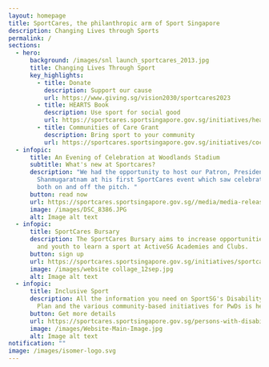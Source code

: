 ```yaml
---
layout: homepage
title: SportCares, the philanthropic arm of Sport Singapore
description: Changing Lives through Sports
permalink: /
sections:
  - hero:
      background: /images/snl launch_sportcares_2013.jpg
      title: Changing Lives Through Sport
      key_highlights:
        - title: Donate
          description: Support our cause
          url: https://www.giving.sg/vision2030/sportcares2023
        - title: HEARTS Book
          description: Use sport for social good
          url: https://sportcares.sportsingapore.gov.sg/initiatives/heartsbook/
        - title: Communities of Care Grant
          description: Bring sport to your community
          url: https://sportcares.sportsingapore.gov.sg/initiatives/coc-grants/
  - infopic:
      title: An Evening of Celebration at Woodlands Stadium
      subtitle: What's new at Sportcares?
      description: "We had the opportunity to host our Patron, President Tharman
        Shanmugaratnam at his first SportCares event which saw celebrations,
        both on and off the pitch. "
      button: read now
      url: https://sportcares.sportsingapore.gov.sg//media/media-release/10yrs-snl-2023-hearts-league/
      image: /images/DSC_8386.JPG
      alt: Image alt text
  - infopic:
      title: SportCares Bursary
      description: The SportCares Bursary aims to increase opportunities for children
        and youth to learn a sport at ActiveSG Academies and Clubs.
      button: sign up
      url: https://sportcares.sportsingapore.gov.sg/initiatives/sportcaresbursary
      image: /images/website collage_12sep.jpg
      alt: Image alt text
  - infopic:
      title: Inclusive Sport
      description: All the information you need on SportSG's Disability Sports Master
        Plan and the various community-based initiatives for PwDs is here.
      button: Get more details
      url: https://sportcares.sportsingapore.gov.sg/persons-with-disabilities/disability-sports-master-plan/
      image: /images/Website-Main-Image.jpg
      alt: Image alt text
notification: ""
image: /images/isomer-logo.svg
---
```

